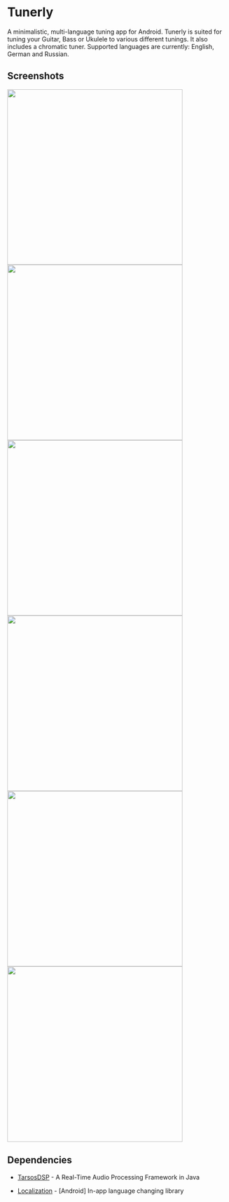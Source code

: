 # Tunerly

A minimalistic, multi-language tuning app for Android. Tunerly is suited for tuning your Guitar, Bass or Ukulele to various different tunings. It also includes a chromatic tuner. 
Supported languages are currently: English, German and Russian.

## Screenshots

<img src="Screenshots/light_start.png" width="400"> <img src="Screenshots/light_oot.png" width="400"> <img src="Screenshots/dark_it.png" width="400"> <img src="Screenshots/dark_start.png" width="400"> <img src="Screenshots/dark_oot.png" width="400"> <img src="Screenshots/dark_about.png" width="400">

## Dependencies

  * [TarsosDSP](https://github.com/JorenSix/TarsosDSP) - A Real-Time Audio Processing Framework in Java

  * [Localization](https://github.com/akexorcist/Localization) - [Android] In-app language changing library
